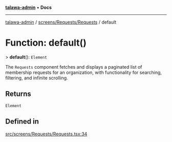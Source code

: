 [**talawa-admin**](../../../../README.md) • **Docs**

***

[talawa-admin](../../../../modules.md) / [screens/Requests/Requests](../README.md) / default

# Function: default()

\> **default**(): `Element`

The `Requests` component fetches and displays a paginated list of membership requests
for an organization, with functionality for searching, filtering, and infinite scrolling.

## Returns

`Element`

## Defined in

[src/screens/Requests/Requests.tsx:34](https://github.com/PalisadoesFoundation/talawa-admin/blob/3f6b41a67c6932f4c0bce6ffb822d4ef12ede8c8/src/screens/Requests/Requests.tsx#L34)
